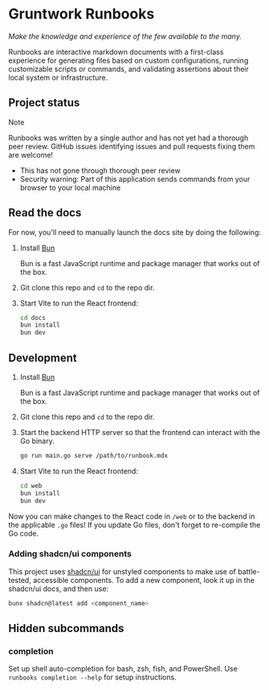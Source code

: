 # Gruntwork Runbooks

_Make the knowledge and experience of the few available to the many._

Runbooks are interactive markdown documents with a first-class experience for generating files based on custom configurations, running customizable scripts or commands, and validating assertions about their local system or infrastructure.

## Project status

> [!NOTE]
> Runbooks was written by a single author and has not yet had a thorough peer review. GitHub issues identifying issues and pull requests fixing them are welcome!

- This has not gone through thorough peer review
- Security warning: Part of this application sends commands from your browser to your local machine

## Read the docs

For now, you'll need to manually launch the docs site by doing the following:

1. Install [Bun](https://bun.sh/docs/installation)

   Bun is a fast JavaScript runtime and package manager that works out of the box.

1. Git clone this repo and `cd` to the repo dir.

1. Start Vite to run the React frontend:
   ```bash
   cd docs
   bun install
   bun dev
   ```

## Development

1. Install [Bun](https://bun.sh/docs/installation)

   Bun is a fast JavaScript runtime and package manager that works out of the box.

1. Git clone this repo and `cd` to the repo dir.

1. Start the backend HTTP server so that the frontend can interact with the Go binary.
   ```bash
   go run main.go serve /path/to/runbook.mdx
   ```

1. Start Vite to run the React frontend:
   ```bash
   cd web
   bun install
   bun dev
   ```

Now you can make changes to the React code in `/web` or to the backend in the applicable `.go` files! If you update Go files, don't forget to re-compile the Go code.

### Adding shadcn/ui components

This project uses [shadcn/ui](https://ui.shadcn.com/) for unstyled components to make use of battle-tested, accessible components. To add a new component, look it up in the shadcn/ui docs, and then use:

```bash
bunx shadcn@latest add <component_name>
```

## Hidden subcommands

### completion
Set up shell auto-completion for bash, zsh, fish, and PowerShell. Use `runbooks completion --help` for setup instructions.

